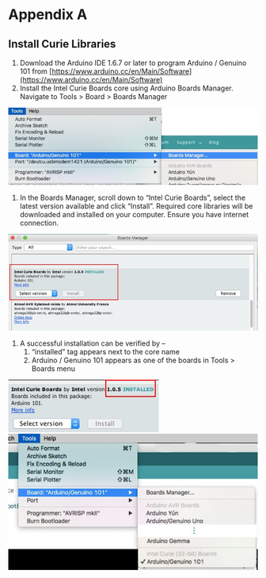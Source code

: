 # Appendix A

## Install Curie Libraries

1. Download the Arduino IDE 1.6.7 or later to program Arduino / Genuino 101 from [https://www.arduino.cc/en/Main/Software](https://www.arduino.cc/en/Main/Software)
2. Install the Intel Curie Boards core using Arduino Boards Manager. Navigate to Tools &gt; Board &gt; Boards Manager

![](../../../../.gitbook/assets/a1-1.jpg)

1. In the Boards Manager, scroll down to “Intel Curie Boards”, select the latest version available and click “Install”. Required core libraries will be downloaded and installed on your computer. Ensure you have internet connection.

![](../../../../.gitbook/assets/a1-2.jpg)

1. A successful installation can be verified by –
   1. “installed” tag appears next to the core name
   2. Arduino / Genuino 101 appears as one of the boards in Tools &gt; Boards menu

![](../../../../.gitbook/assets/a1-3.jpg) ![](../../../../.gitbook/assets/a1-4.jpg)

